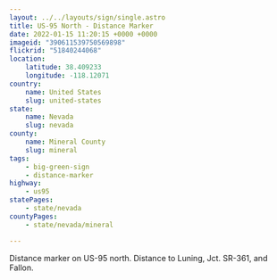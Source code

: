 ```yaml
---
layout: ../../layouts/sign/single.astro
title: US-95 North - Distance Marker
date: 2022-01-15 11:20:15 +0000 +0000
imageid: "390611539750569898"
flickrid: "51840244068"
location:
    latitude: 38.409233
    longitude: -118.12071
country:
    name: United States
    slug: united-states
state:
    name: Nevada
    slug: nevada
county:
    name: Mineral County
    slug: mineral
tags:
    - big-green-sign
    - distance-marker
highway:
    - us95
statePages:
    - state/nevada
countyPages:
    - state/nevada/mineral

---
```

Distance marker on US-95 north.  Distance to Luning, Jct. SR-361, and Fallon.
